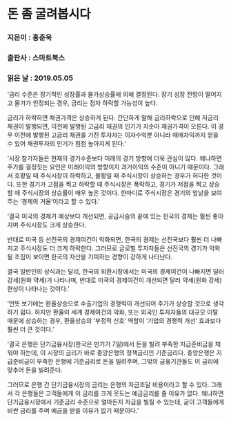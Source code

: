 # 돈 좀 굴려봅시다
### 지은이 : 홍춘욱
### 출판사 : 스마트북스
### 읽은 날 : 2019.05.05

‘금리 수준은 장기적인 성장률과 물가상승률에 의해 결정된다. 장기 성장 전망이 떨어지고 물가가 안정되는 경우, 금리는 점차 하락할 가능성이 높다.

금리가 하락하면 채권가격은 상승하게 된다. 간단하게 말해 금리하락으로 인해 저금리 채권이 발행되면, 이전에 발행된 고금리 채권의 인기가 치솟아 채권가격이 오른다. 이 경우 이전에 발행된 고금리 채권을 가진 투자자는 이자수익뿐 아니라 매매차익까지 얻을 수 있어 채권투자의 인기가 점점 높아지게 된다.’

‘시장 참가자들은 현재의 경기수준보다 미래의 경기 방향에 더욱 관심이 많다. 왜냐하면 주가를 결정짓는 요인은 미래이익의 방향이지 과거이익의 수준이 아니기 때문이다. 그래서 호황일 때 주식시장이 하락하고, 불황일 때 주식시장이 상승하는 경우가 허다한 것이다. 또한 경기가 고점을 찍고 하락할 때 주식시장은 폭락하고, 경기가 저점을 찍고 상승할 때 주식시장의 상승률이 매우 높은 것이다. 한마디로 주식시장은 경기의 앞날을 보여주는 ‘경제의 거울’이라고 할 수 있다.’

‘결국 미국의 경제가 예상보다 개선되면, 공급사슬의 끝에 있는 한국의 경제는 훨씬 좋아지며 주식시장도 크게 상승한다.

반대로 미국 등 선진국의 경제여건이 악화되면, 한국의 경제는 선진국보다 훨씬 더 나빠지고 주식시장도 더 크게 하락한다. 그러므로 글로벌 투자자들은 선진국의 경기가 악화될 조짐이 보이면 한국의 자산을 기피하는 경향이 강하게 나타난다.

결국 일반인의 상식과는 달리, 한국의 외환시장에서는 미국의 경제여건이 나빠지면 달러 강세(원화 약세)가 나타나며, 반대로 미국의 경제여건이 개선되면 달러 약세(원화 강세) 현상이 나타나는 것이다.’

‘언뜻 보기에는 환율상승으로 수출기업의 경쟁력이 개선되어 주가가 상승할 것으로 생각하기 쉽다. 하지만 환율이 세계 경제여건의 악화, 또는 외국인 투자자들의 대규모 이탈 때문에 상승하는 경우, 환율상승의 ‘부정적 신호’ 역할이 ‘기업의 경쟁력 개선’ 효과보다 훨씬 더 큰 것이다.’

‘결국 은행은 단기금융시장(한국은 만기가 7일)에서 돈을 빌려 부족한 지급준비금을 채워야 하는데, 이 시장의 금리가 바로 중앙은행의 정책금리인 기준금리다. 중앙은행은 지급준비금이 부족한 은행에 기준금리로 돈을 빌려주며, 그밖의 금융기관들도 이 금리에 맞추어 돈을 빌려준다.

그러므로 은행 간 단기금융시장의 금리는 은행의 자금조달 비용이라고 할 수 있다. 그래서 각 은행들은 고객들에게 이 금리를 크게 웃도는 예금금리를 줄 이유가 없다. 왜냐하면 단기금융시장에서 기준금리 수준으로 얼마든지 자금을 빌릴 수 있는데, 굳이 고객들에게 비싼 금리를 주며 예금을 받을 이유가 없기 때문이다.’
